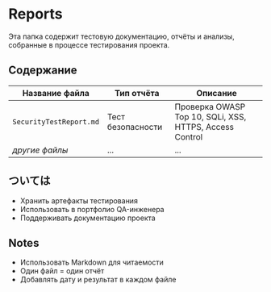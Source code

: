 # Reports

Эта папка содержит тестовую документацию, отчёты и анализы, собранные в процессе тестирования проекта.

## Содержание

| Название файла               | Тип отчёта           | Описание |
|-----------------------------|----------------------|----------|
| `SecurityTestReport.md`     | Тест безопасности    | Проверка OWASP Top 10, SQLi, XSS, HTTPS, Access Control |
| _другие файлы_               | ...                  | ...      |

## ついては 
- Хранить артефакты тестирования
- Использовать в портфолио QA-инженера
- Поддерживать документацию проекта

## Notes 
- Использовать Markdown для читаемости
- Один файл = один отчёт
- Добавлять дату и результат в каждом файле
